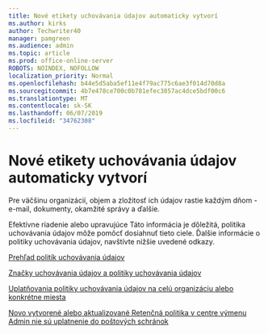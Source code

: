 ```yaml
---
title: Nové etikety uchovávania údajov automaticky vytvorí
ms.author: kirks
author: Techwriter40
manager: pamgreen
ms.audience: admin
ms.topic: article
ms.prod: office-online-server
ROBOTS: NOINDEX, NOFOLLOW
localization_priority: Normal
ms.openlocfilehash: b44e5d5aba5ef11e4f79ac775c6ae3f014d70d8a
ms.sourcegitcommit: 4b7e478ce700c0b781efec3857ac4dce5bdf00c6
ms.translationtype: MT
ms.contentlocale: sk-SK
ms.lasthandoff: 06/07/2019
ms.locfileid: "34762308"
---
```

# <a name="new-retention-labels-created-automatically"></a>Nové etikety uchovávania údajov automaticky vytvorí

Pre väčšinu organizácií, objem a zložitosť ich údajov rastie každým dňom - e-mail, dokumenty, okamžité správy a ďalšie.

Efektívne riadenie alebo upravujúce Táto informácia je dôležitá, politika uchovávania údajov môže pomôcť dosiahnuť tieto ciele. Ďalšie informácie o politiky uchovávania údajov, navštívte nižšie uvedené odkazy.

[Prehľad politík uchovávania údajov](https://docs.microsoft.com/office365/securitycompliance/retention-policies)

[Značky uchovávania údajov a politiky uchovávania údajov](https://docs.microsoft.com/exchange/security-and-compliance/messaging-records-management/retention-tags-and-policies)

[Uplatňovania politiky uchovávania údajov na celú organizáciu alebo konkrétne miesta](https://docs.microsoft.com/office365/securitycompliance/retention-policies#applying-a-retention-policy-to-an-entire-organization-or-specific-locations)

[Novo vytvorené alebo aktualizované Retenčná politika v centre výmenu Admin nie sú uplatnenie do poštových schránok](https://docs.microsoft.com/alchemyinsights/retention-policies-in-exchange-admin-center-not-working)


